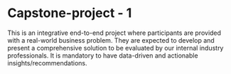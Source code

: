 # Capstone-project - 1 
This is an integrative end-to-end project where participants are provided with a real-world business problem. They are expected to develop and present a comprehensive solution to be evaluated by our internal industry professionals. It is mandatory to have data-driven and actionable insights/recommendations.
